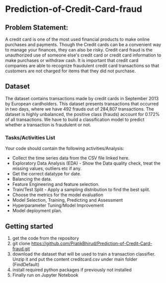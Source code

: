 # Prediction-of-Credit-Card-fraud

## Problem Statement:
A credit card is one of the most used financial products to make online purchases and payments. Though the Credit cards can be a convenient way to manage your finances, they can also be risky. Credit card fraud is the unauthorized use of someone else's credit card or credit card information to make purchases or withdraw cash.
It is important that credit card companies are able to recognize fraudulent credit card transactions so that customers are not charged for items that they did not purchase. 

## Dataset
The dataset contains transactions made by credit cards in September 2013 by European cardholders. This dataset presents transactions that occurred in two days, where we have 492 frauds out of 284,807 transactions. The dataset is highly unbalanced, the positive class (frauds) account for 0.172% of all transactions.
We have to build a classification model to predict whether a transaction is fraudulent or not.

### Tasks/Activities List 
Your code should contain the following activities/Analysis: 
-	Collect the time series data from the CSV file linked here. 
-	Exploratory Data Analysis (EDA) - Show the Data quality check, treat the missing values, outliers etc if any. 
-	Get the correct datatype for date. 
-	Balancing the data.
-	Feature Engineering and feature selection. 
-	Train/Test Split - Apply a sampling distribution to find the best split. 
-	Choose the metrics for the model evaluation 
-	Model Selection, Training, Predicting and Assessment 
-	Hyperparameter Tuning/Model Improvement 
- Model deployment plan. 

## Getting started
1. get the code from the repository
2. git clone https://github.com/PratikBhirud/Prediction-of-Credit-Card-fraud.git
3. download the dataset that will be used to train a transaction classifier. Unzip it and put the content creditcard.csv under main folder (FindDefault)
4. install required python packages if previously not installed
5. Finally run on Jupyter Notebook
